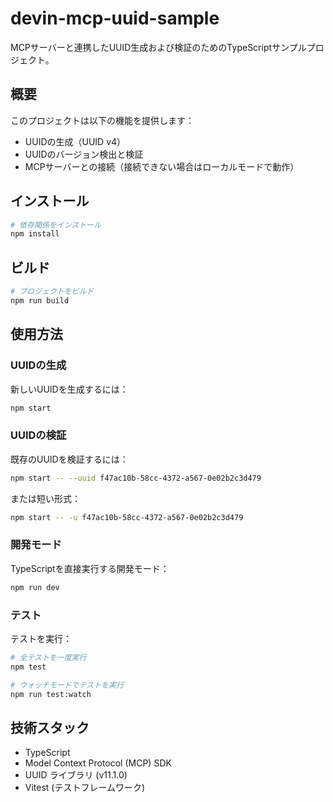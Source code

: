 # devin-mcp-uuid-sample

MCPサーバーと連携したUUID生成および検証のためのTypeScriptサンプルプロジェクト。

## 概要

このプロジェクトは以下の機能を提供します：

- UUIDの生成（UUID v4）
- UUIDのバージョン検出と検証
- MCPサーバーとの接続（接続できない場合はローカルモードで動作）

## インストール

```bash
# 依存関係をインストール
npm install
```

## ビルド

```bash
# プロジェクトをビルド
npm run build
```

## 使用方法

### UUIDの生成

新しいUUIDを生成するには：

```bash
npm start
```

### UUIDの検証

既存のUUIDを検証するには：

```bash
npm start -- --uuid f47ac10b-58cc-4372-a567-0e02b2c3d479
```

または短い形式：

```bash
npm start -- -u f47ac10b-58cc-4372-a567-0e02b2c3d479
```

### 開発モード

TypeScriptを直接実行する開発モード：

```bash
npm run dev
```

### テスト

テストを実行：

```bash
# 全テストを一度実行
npm test

# ウォッチモードでテストを実行
npm run test:watch
```

## 技術スタック

- TypeScript
- Model Context Protocol (MCP) SDK
- UUID ライブラリ (v11.1.0)
- Vitest (テストフレームワーク)

